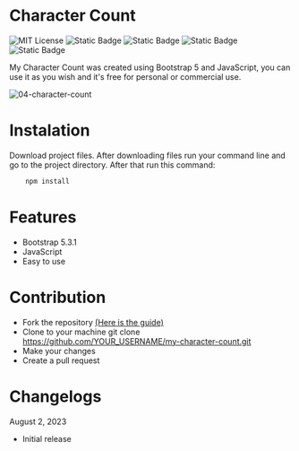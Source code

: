 # Character Count

![MIT License](https://img.shields.io/badge/Author-S1mon009-blue.svg) ![Static Badge](https://img.shields.io/badge/HTML-html?logo=html5&labelColor=%23595959&color=%23E34F26)
![Static Badge](https://img.shields.io/badge/CSS-CSS?logo=css3&logoColor=%231572B6&labelColor=%23555&color=%231572B6) ![Static Badge](https://img.shields.io/badge/Bootstrap-bootstrap?logo=bootstrap&labelColor=%23595959&color=%237952B3) ![Static Badge](https://img.shields.io/badge/JavaScript-JavaScript?logo=javascript&logoColor=%23F7DF1E&labelColor=%23555&color=%23F7DF1E)

My Character Count was created using Bootstrap 5 and JavaScript, you can use it as you wish and it's free for personal or commercial use.

![04-character-count](https://github.com/S1mon009/JavaScript/assets/105738321/d06252ad-5b03-4e5d-b549-f101daeb3fe3)

# Instalation

Download project files. After downloading files run your command line and go to the project directory. After that run this command:

```bash
    npm install
```

# Features

- Bootstrap 5.3.1
- JavaScript
- Easy to use

# Contribution

- Fork the repository [(Here is the guide)](https://docs.github.com/en/get-started/quickstart/fork-a-repo)
- Clone to your machine git clone https://github.com/YOUR_USERNAME/my-character-count.git
- Make your changes
- Create a pull request

# Changelogs

August 2, 2023

- Initial release
